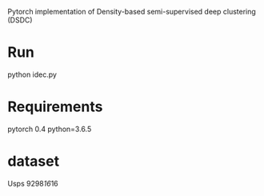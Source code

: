 
Pytorch implementation of Density-based semi-supervised deep clustering (DSDC)

# Run

  python idec.py

# Requirements

  pytorch 0.4
  python=3.6.5


# dataset

  Usps 9298*16*16